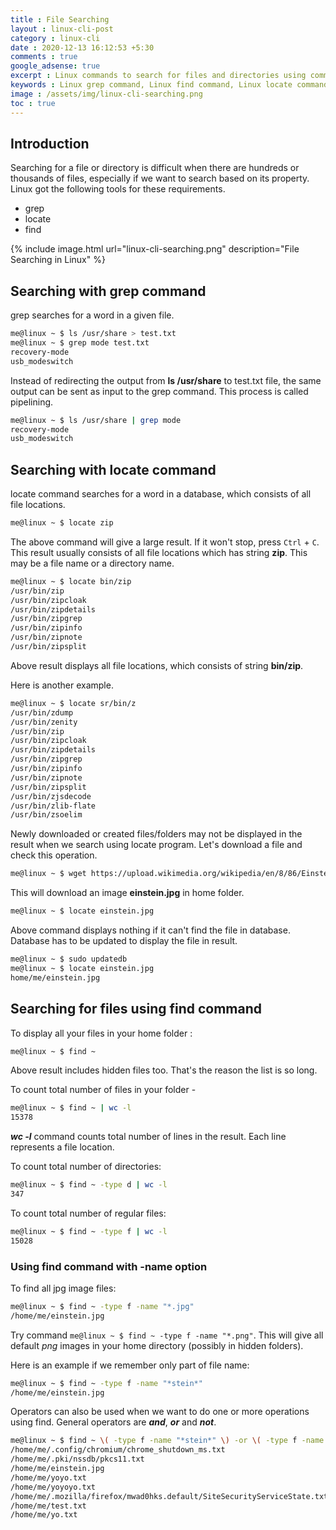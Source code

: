 ```yaml
---
title : File Searching
layout : linux-cli-post
category : linux-cli
date : 2020-12-13 16:12:53 +5:30
comments : true
google_adsense: true
excerpt : Linux commands to search for files and directories using commands locate, find, grep explained along with the examples.
keywords : Linux grep command, Linux find command, Linux locate command, searching files in the Linux, searching directories in the Linux, Linux find files by type, LInux search command tutorials.
image : /assets/img/linux-cli-searching.png
toc : true
---
```

## Introduction

Searching for a file or directory is difficult when there are hundreds or thousands of files, especially if we want to search based on its property. Linux got the following tools for these requirements.

 * grep
 * locate
 * find

{% include image.html url="linux-cli-searching.png" description="File Searching in Linux" %}

## Searching with grep command

grep searches for a word in a given file.

```bash
me@linux ~ $ ls /usr/share > test.txt
me@linux ~ $ grep mode test.txt
recovery-mode
usb_modeswitch
```
Instead of redirecting the output from **ls /usr/share** to test.txt file, the same output can be sent as input to the grep command. This process is called pipelining.

```bash
me@linux ~ $ ls /usr/share | grep mode
recovery-mode
usb_modeswitch
```
## Searching with locate command

locate command searches for a word in a database, which consists of all file locations.

```bash
me@linux ~ $ locate zip
```

The above command will give a large result. If it won't stop, press `Ctrl` + `C`. This result usually consists of all file locations which has string **zip**. This may be a file name or a directory name.

```bash
me@linux ~ $ locate bin/zip
/usr/bin/zip
/usr/bin/zipcloak
/usr/bin/zipdetails
/usr/bin/zipgrep
/usr/bin/zipinfo
/usr/bin/zipnote
/usr/bin/zipsplit
```
Above result displays all file locations, which consists of string **bin/zip**.

Here is another example.

```bash
me@linux ~ $ locate sr/bin/z
/usr/bin/zdump
/usr/bin/zenity
/usr/bin/zip
/usr/bin/zipcloak
/usr/bin/zipdetails
/usr/bin/zipgrep
/usr/bin/zipinfo
/usr/bin/zipnote
/usr/bin/zipsplit
/usr/bin/zjsdecode
/usr/bin/zlib-flate
/usr/bin/zsoelim
```
Newly downloaded or created files/folders may not be displayed in the result when we search using locate program. Let's download a file and check this operation.

```bash
me@linux ~ $ wget https://upload.wikimedia.org/wikipedia/en/8/86/Einstein_tongue.jpg -O einstein.jpg
```
This will download an image **einstein.jpg** in home folder.

```bash
me@linux ~ $ locate einstein.jpg
```
Above command displays nothing if it can't find the file in database. Database has to be updated to display the file in result.

```bash
me@linux ~ $ sudo updatedb
me@linux ~ $ locate einstein.jpg
home/me/einstein.jpg
```
## Searching for files using find command

To display all your files in your home folder :

```bash
me@linux ~ $ find ~
```
Above result includes hidden files too. That's the reason the list is so long.

To count total number of files in your folder -

```bash
me@linux ~ $ find ~ | wc -l
15378
```
***wc -l*** command counts total number of lines in the result. Each line represents a file location.

To count total number of directories:

```bash
me@linux ~ $ find ~ -type d | wc -l
347
```
To count total number of regular files:

```bash
me@linux ~ $ find ~ -type f | wc -l
15028
```
### Using find command with -name option
To find all jpg image files:

```bash
me@linux ~ $ find ~ -type f -name "*.jpg"
/home/me/einstein.jpg
```
Try command `me@linux ~ $ find ~ -type f -name "*.png"`. This will give all default *png* images in your home directory (possibly in hidden folders).

Here is an example if we remember only part of file name:

```bash
me@linux ~ $ find ~ -type f -name "*stein*"
/home/me/einstein.jpg
```
Operators can also be used when we want to do one or more operations using find. General operators are ***and***, ***or*** and ***not***.

```bash
me@linux ~ $ find ~ \( -type f -name "*stein*" \) -or \( -type f -name "*.txt" \)
/home/me/.config/chromium/chrome_shutdown_ms.txt
/home/me/.pki/nssdb/pkcs11.txt
/home/me/einstein.jpg
/home/me/yoyo.txt
/home/me/yoyoyo.txt
/home/me/.mozilla/firefox/mwad0hks.default/SiteSecurityServiceState.txt
/home/me/test.txt
/home/me/yo.txt
```